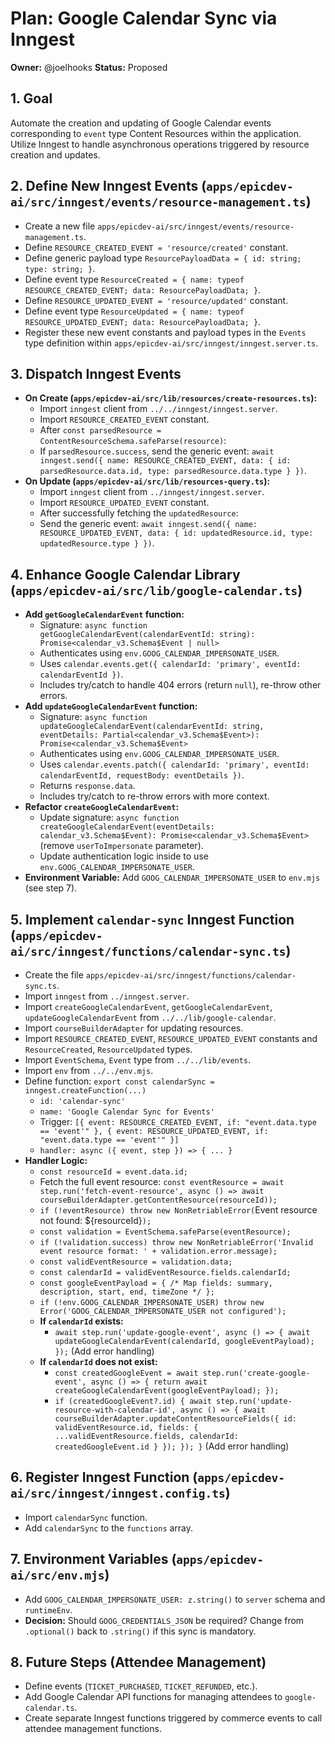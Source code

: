 # Plan: Google Calendar Sync via Inngest

**Owner:** @joelhooks
**Status:** Proposed

## 1. Goal

Automate the creation and updating of Google Calendar events corresponding to `event` type Content Resources within the application. Utilize Inngest to handle asynchronous operations triggered by resource creation and updates.

## 2. Define New Inngest Events (`apps/epicdev-ai/src/inngest/events/resource-management.ts`)

- Create a new file `apps/epicdev-ai/src/inngest/events/resource-management.ts`.
- Define `RESOURCE_CREATED_EVENT = 'resource/created'` constant.
- Define generic payload type `ResourcePayloadData = { id: string; type: string; }`.
- Define event type `ResourceCreated = { name: typeof RESOURCE_CREATED_EVENT; data: ResourcePayloadData; }`.
- Define `RESOURCE_UPDATED_EVENT = 'resource/updated'` constant.
- Define event type `ResourceUpdated = { name: typeof RESOURCE_UPDATED_EVENT; data: ResourcePayloadData; }`.
- Register these new event constants and payload types in the `Events` type definition within `apps/epicdev-ai/src/inngest/inngest.server.ts`.

## 3. Dispatch Inngest Events

- **On Create (`apps/epicdev-ai/src/lib/resources/create-resources.ts`):**
    - Import `inngest` client from `../../inngest/inngest.server`.
    - Import `RESOURCE_CREATED_EVENT` constant.
    - After `const parsedResource = ContentResourceSchema.safeParse(resource)`:
    - If `parsedResource.success`, send the generic event: `await inngest.send({ name: RESOURCE_CREATED_EVENT, data: { id: parsedResource.data.id, type: parsedResource.data.type } })`.
- **On Update (`apps/epicdev-ai/src/lib/resources-query.ts`):**
    - Import `inngest` client from `../inngest/inngest.server`.
    - Import `RESOURCE_UPDATED_EVENT` constant.
    - After successfully fetching the `updatedResource`:
    - Send the generic event: `await inngest.send({ name: RESOURCE_UPDATED_EVENT, data: { id: updatedResource.id, type: updatedResource.type } })`.

## 4. Enhance Google Calendar Library (`apps/epicdev-ai/src/lib/google-calendar.ts`)

- **Add `getGoogleCalendarEvent` function:**
    - Signature: `async function getGoogleCalendarEvent(calendarEventId: string): Promise<calendar_v3.Schema$Event | null>`
    - Authenticates using `env.GOOG_CALENDAR_IMPERSONATE_USER`.
    - Uses `calendar.events.get({ calendarId: 'primary', eventId: calendarEventId })`.
    - Includes try/catch to handle 404 errors (return `null`), re-throw other errors.
- **Add `updateGoogleCalendarEvent` function:**
    - Signature: `async function updateGoogleCalendarEvent(calendarEventId: string, eventDetails: Partial<calendar_v3.Schema$Event>): Promise<calendar_v3.Schema$Event>`
    - Authenticates using `env.GOOG_CALENDAR_IMPERSONATE_USER`.
    - Uses `calendar.events.patch({ calendarId: 'primary', eventId: calendarEventId, requestBody: eventDetails })`.
    - Returns `response.data`.
    - Includes try/catch to re-throw errors with more context.
- **Refactor `createGoogleCalendarEvent`:**
    - Update signature: `async function createGoogleCalendarEvent(eventDetails: calendar_v3.Schema$Event): Promise<calendar_v3.Schema$Event>` (remove `userToImpersonate` parameter).
    - Update authentication logic inside to use `env.GOOG_CALENDAR_IMPERSONATE_USER`.
- **Environment Variable:** Add `GOOG_CALENDAR_IMPERSONATE_USER` to `env.mjs` (see step 7).

## 5. Implement `calendar-sync` Inngest Function (`apps/epicdev-ai/src/inngest/functions/calendar-sync.ts`)

- Create the file `apps/epicdev-ai/src/inngest/functions/calendar-sync.ts`.
- Import `inngest` from `../inngest.server`.
- Import `createGoogleCalendarEvent`, `getGoogleCalendarEvent`, `updateGoogleCalendarEvent` from `../../lib/google-calendar`.
- Import `courseBuilderAdapter` for updating resources.
- Import `RESOURCE_CREATED_EVENT`, `RESOURCE_UPDATED_EVENT` constants and `ResourceCreated`, `ResourceUpdated` types.
- Import `EventSchema`, `Event` type from `../../lib/events`.
- Import `env` from `../../env.mjs`.
- Define function: `export const calendarSync = inngest.createFunction(...)`
    - `id: 'calendar-sync'`
    - `name: 'Google Calendar Sync for Events'`
    - Trigger: `[{ event: RESOURCE_CREATED_EVENT, if: "event.data.type == 'event'" }, { event: RESOURCE_UPDATED_EVENT, if: "event.data.type == 'event'" }]`
    - `handler: async ({ event, step }) => { ... }`
- **Handler Logic:**
    - `const resourceId = event.data.id;`
    - Fetch the full event resource: `const eventResource = await step.run('fetch-event-resource', async () => await courseBuilderAdapter.getContentResource(resourceId));`
    - `if (!eventResource) throw new NonRetriableError(`Event resource not found: ${resourceId}`);`
    - `const validation = EventSchema.safeParse(eventResource);`
    - `if (!validation.success) throw new NonRetriableError('Invalid event resource format: ' + validation.error.message);`
    - `const validEventResource = validation.data;`
    - `const calendarId = validEventResource.fields.calendarId;`
    - `const googleEventPayload = { /* Map fields: summary, description, start, end, timeZone */ };`
    - `if (!env.GOOG_CALENDAR_IMPERSONATE_USER) throw new Error('GOOG_CALENDAR_IMPERSONATE_USER not configured');`
    - **If `calendarId` exists:**
        - `await step.run('update-google-event', async () => { await updateGoogleCalendarEvent(calendarId, googleEventPayload); });` (Add error handling)
    - **If `calendarId` does not exist:**
        - `const createdGoogleEvent = await step.run('create-google-event', async () => { return await createGoogleCalendarEvent(googleEventPayload); });`
        - `if (createdGoogleEvent?.id) { await step.run('update-resource-with-calendar-id', async () => { await courseBuilderAdapter.updateContentResourceFields({ id: validEventResource.id, fields: { ...validEventResource.fields, calendarId: createdGoogleEvent.id } }); }); }` (Add error handling)

## 6. Register Inngest Function (`apps/epicdev-ai/src/inngest/inngest.config.ts`)

- Import `calendarSync` function.
- Add `calendarSync` to the `functions` array.

## 7. Environment Variables (`apps/epicdev-ai/src/env.mjs`)

- Add `GOOG_CALENDAR_IMPERSONATE_USER: z.string()` to `server` schema and `runtimeEnv`.
- **Decision:** Should `GOOG_CREDENTIALS_JSON` be required? Change from `.optional()` back to `.string()` if this sync is mandatory.

## 8. Future Steps (Attendee Management)

- Define events (`TICKET_PURCHASED`, `TICKET_REFUNDED`, etc.).
- Add Google Calendar API functions for managing attendees to `google-calendar.ts`.
- Create separate Inngest functions triggered by commerce events to call attendee management functions. 